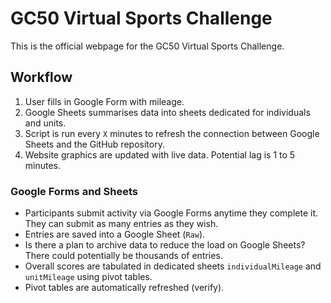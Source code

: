 # GC50 Virtual Sports Challenge
This is the official webpage for the GC50 Virtual Sports Challenge.

## Workflow
1. User fills in Google Form with mileage.
2. Google Sheets summarises data into sheets dedicated for individuals and units.
3. Script is run every `X` minutes to refresh the connection between Google Sheets and the GitHub repository.
4. Website graphics are updated with live data. Potential lag is 1 to 5 minutes.

### Google Forms and Sheets
* Participants submit activity via Google Forms anytime they complete it. They can submit as many entries as they wish.
* Entries are saved into a Google Sheet (`Raw`).
* Is there a plan to archive data to reduce the load on Google Sheets? There could potentially be thousands of entries.
* Overall scores are tabulated in dedicated sheets `individualMileage` and `unitMileage` using pivot tables.
* Pivot tables are automatically refreshed (verify).